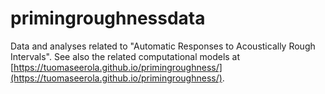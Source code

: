 # primingroughnessdata
Data and analyses related to "Automatic Responses to Acoustically Rough Intervals". See also the related computational models at [https://tuomaseerola.github.io/primingroughness/](https://tuomaseerola.github.io/primingroughness/).

